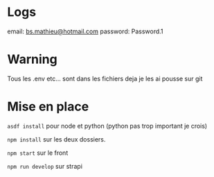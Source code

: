 # Logs
email: bs.mathieu@hotmail.com
password: Password.1

# Warning
Tous les .env etc... sont dans les fichiers deja je les ai pousse sur git

# Mise en place

`asdf install` pour node et python (python pas trop important je crois)

`npm install` sur les deux dossiers.

`npm start` sur le front

`npm run develop` sur strapi
